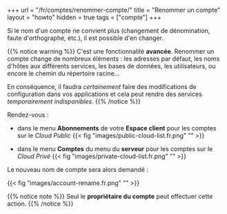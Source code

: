 +++
url = "/fr/comptes/renommer-compte/"
title = "Renommer un compte"
layout = "howto"
hidden = true
tags = ["compte"]
+++

Si le nom d'un compte ne convient plus (changement de dénomination, faute d'orthographe, etc.), il est possible d'en changer.

{{% notice warning %}}
C'est une fonctionnalité **avancée**. Renommer un compte change de nombreux éléments : les adresses par défaut, les noms d'hôtes aux différents services, les bases de données, les utilisateurs, ou encore le chemin du répertoire racine...

En conséquence, il faudra *certainement* faire des modifications de configuration dans vos applications et cela peut rendre des services *temporairement indisponibles*.
{{% /notice %}}

Rendez-vous :

- dans le menu **Abonnements** de votre **Espace client** pour les comptes sur le *Cloud Public*
{{< fig "images/public-cloud-list.fr.png" "" >}}

- dans le menu **Comptes** du menu du **serveur** pour les comptes sur le *Cloud Privé*
{{< fig "images/private-cloud-list.fr.png" "" >}}

Le nouveau nom de compte sera alors demandé :

{{< fig "images/account-rename.fr.png" "" >}}

{{% notice note %}}
Seul le **propriétaire du compte** peut effectuer cette action.
{{% /notice %}}
